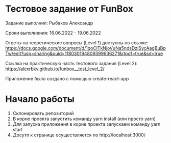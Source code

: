 # Тестовое задание от FunBox

Задание выполнил: Рыбаков Александр

Сроки выполнения: 16.06.2022 - 19.06.2022

Ответы на теоретические вопросы (Level 1) доступны по ссылке:
https://docs.google.com/document/d/1qoClTkNjoVuNa5ndsDzISycAagBuBpTw/edit?usp=sharing&ouid=118030194809399636271&rtpof=true&sd=true

Ссылка на практическую часть тестового задания (Level 2):
https://alexrbkv.github.io/funbox__test_level_2/

Приложение было создано с помощью create-react-app

# Начало работы

1. Склонировать репозиторий
2. В корне проекта запустить команду yarn install (или просто yarn)
3. Для запуска приложения в корне проекта запускаем команду yarn start
4. Досутп к странице осуществляется по http://localhost:3000/
